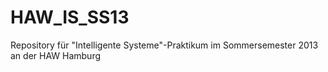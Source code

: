 HAW_IS_SS13
===========

Repository für "Intelligente Systeme"-Praktikum im Sommersemester 2013 an der HAW Hamburg
